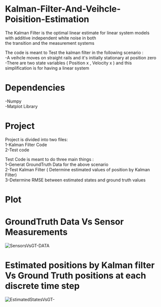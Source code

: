 # Kalman-Filter-And-Veihcle-Poisition-Estimation

The Kalman Filter is the optimal linear estimate for linear system models with additive independent white noise in both<br/>
the transition and the measurement systems<br/>

 
The code is meant to Test the kalman filter in the following scenario : <br/>
-A veihcle moves on straight rails and it's initially stationary at position zero <br/>
-There are two state variables ( Position x , Velocity x ) and this simplification is for having a linear system <br/>

# Dependencies
-Numpy <br/>
-Matplot Library <br/> 

# Project
Project is divided into two files: <br/>
1-Kalman Filter Code <br/>
2-Test code  <br/>

Test Code is meant to do three main things : <br/>
1-Generat GroundTruth Data for the above scenario <br/>
2-Test Kalman Filter ( Determine estimated values of position by Kalman Filter) <br/>
3-Determine RMSE between estimated states and ground truth values <br/>

# Plot
# GroundTruth Data Vs Sensor Measurements
![SensorsVsGT-DATA](https://user-images.githubusercontent.com/44531149/69463045-579ceb80-0d83-11ea-846f-5651b2f89622.png)

# Estimated positions by Kalman filter Vs Ground Truth positions at each discrete time step
![EstimatedStatesVsGT-](https://user-images.githubusercontent.com/44531149/69463046-58358200-0d83-11ea-814f-0996c0dde87b.png)
